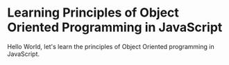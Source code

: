 # Learning Principles of Object Oriented Programming in JavaScript
Hello World, let's learn the principles of Object Oriented programming in JavaScript.